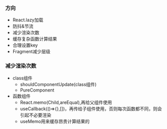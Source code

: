 ### 方向
* React.lazy加载
* 防抖&节流
* 减少渲染次数
* 缓存复杂函数计算结果
* 合理设置key
* Fragment减少层级

### 减少渲染次数
* class组件
    * shouldComponentUpdate(class组件)
    * PureComponent
* 函数组件
    * React.memo(Child,areEqual),再给父组件使用
    * useCallback(()=>{},[])，再传给子组件使用，否则每次函数都不同，则会引起不必要渲染
    * useMemo用来缓存昂贵计算结果的
